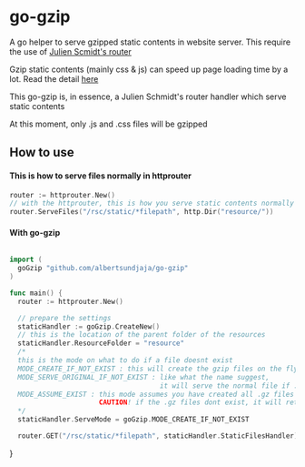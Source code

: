 # go-gzip
A go helper to serve gzipped static contents in website server. This require the use of [Julien Scmidt's router](https://github.com/julienschmidt/httprouter)

Gzip static contents (mainly css & js) can speed up page loading time by a lot. Read the detail [here](https://betterexplained.com/articles/how-to-optimize-your-site-with-gzip-compression/)

This go-gzip is, in essence, a Julien Schmidt's router handler which serve static contents

At this moment, only .js and .css files will be gzipped

## How to use
#### This is how to serve files normally in httprouter
```go
router := httprouter.New()
// with the httprouter, this is how you serve static contents normally
router.ServeFiles("/rsc/static/*filepath", http.Dir("resource/"))
```

#### With go-gzip
```go

import (
  goGzip "github.com/albertsundjaja/go-gzip"
)

func main() {
  router := httprouter.New()

  // prepare the settings
  staticHandler := goGzip.CreateNew()
  // this is the location of the parent folder of the resources
  staticHandler.ResourceFolder = "resource"
  /*
  this is the mode on what to do if a file doesnt exist
  MODE_CREATE_IF_NOT_EXIST : this will create the gzip files on the fly if it doesnt exist
  MODE_SERVE_ORIGINAL_IF_NOT_EXIST : like what the name suggest, 
                                     it will serve the normal file if .gz files not there
  MODE_ASSUME_EXIST : this mode assumes you have created all .gz files manually,
                      CAUTION! if the .gz files dont exist, it will return an error 404
  */
  staticHandler.ServeMode = goGzip.MODE_CREATE_IF_NOT_EXIST

  router.GET("/rsc/static/*filepath", staticHandler.StaticFilesHandler)
  ```
}
